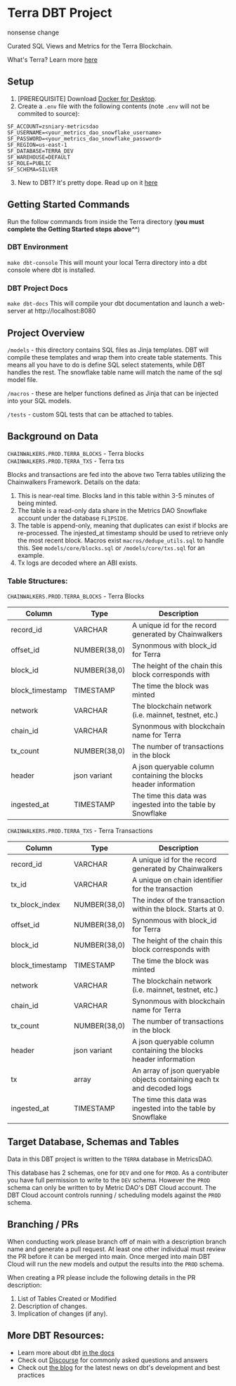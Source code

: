 # Terra DBT Project

nonsense change

Curated SQL Views and Metrics for the Terra Blockchain.

What's Terra? Learn more [here](https://www.terra.money/)

## Setup

1. [PREREQUISITE] Download [Docker for Desktop](https://www.docker.com/products/docker-desktop).
2. Create a `.env` file with the following contents (note `.env` will not be commited to source):

```
SF_ACCOUNT=zsniary-metricsdao
SF_USERNAME=<your_metrics_dao_snowflake_username>
SF_PASSWORD=<your_metrics_dao_snowflake_password>
SF_REGION=us-east-1
SF_DATABASE=TERRA_DEV
SF_WAREHOUSE=DEFAULT
SF_ROLE=PUBLIC
SF_SCHEMA=SILVER
```

3. New to DBT? It's pretty dope. Read up on it [here](https://www.getdbt.com/docs/)

## Getting Started Commands

Run the follow commands from inside the Terra directory (**you must complete the Getting Started steps above^^**)

### DBT Environment

`make dbt-console`
This will mount your local Terra directory into a dbt console where dbt is installed.

### DBT Project Docs

`make dbt-docs`
This will compile your dbt documentation and launch a web-server at http://localhost:8080


## Project Overview

`/models` - this directory contains SQL files as Jinja templates. DBT will compile these templates and wrap them into create table statements. This means all you have to do is define SQL select statements, while DBT handles the rest. The snowflake table name will match the name of the sql model file.

`/macros` - these are helper functions defined as Jinja that can be injected into your SQL models.

`/tests` - custom SQL tests that can be attached to tables.

## Background on Data

`CHAINWALKERS.PROD.TERRA_BLOCKS` - Terra blocks
`CHAINWALKERS.PROD.TERRA_TXS` - Terra txs

Blocks and transactions are fed into the above two Terra tables utilizing the Chainwalkers Framework. Details on the data:

1. This is near-real time. Blocks land in this table within 3-5 minutes of being minted.
2. The table is a read-only data share in the Metrics DAO Snowflake account under the database `FLIPSIDE`.
3. The table is append-only, meaning that duplicates can exist if blocks are re-processed. The injested_at timestamp should be used to retrieve only the most recent block. Macros exist `macros/dedupe_utils.sql` to handle this. See `models/core/blocks.sql` or `/models/core/txs.sql` for an example.
4. Tx logs are decoded where an ABI exists.

### Table Structures:

`CHAINWALKERS.PROD.TERRA_BLOCKS` - Terra Blocks

| Column          | Type         | Description                                                      |
| --------------- | ------------ | ---------------------------------------------------------------- |
| record_id       | VARCHAR      | A unique id for the record generated by Chainwalkers             |
| offset_id       | NUMBER(38,0) | Synonmous with block_id for Terra                                 |
| block_id        | NUMBER(38,0) | The height of the chain this block corresponds with              |
| block_timestamp | TIMESTAMP    | The time the block was minted                                    |
| network         | VARCHAR      | The blockchain network (i.e. mainnet, testnet, etc.)             |
| chain_id        | VARCHAR      | Synonmous with blockchain name for Terra                          |
| tx_count        | NUMBER(38,0) | The number of transactions in the block                          |
| header          | json variant | A json queryable column containing the blocks header information |
| ingested_at     | TIMESTAMP    | The time this data was ingested into the table by Snowflake      |

`CHAINWALKERS.PROD.TERRA_TXS` - Terra Transactions

| Column          | Type         | Description                                                            |
| --------------- | ------------ | ---------------------------------------------------------------------- |
| record_id       | VARCHAR      | A unique id for the record generated by Chainwalkers                   |
| tx_id           | VARCHAR      | A unique on chain identifier for the transaction                       |
| tx_block_index  | NUMBER(38,0) | The index of the transaction within the block. Starts at 0.            |
| offset_id       | NUMBER(38,0) | Synonmous with block_id for Terra                                       |
| block_id        | NUMBER(38,0) | The height of the chain this block corresponds with                    |
| block_timestamp | TIMESTAMP    | The time the block was minted                                          |
| network         | VARCHAR      | The blockchain network (i.e. mainnet, testnet, etc.)                   |
| chain_id        | VARCHAR      | Synonmous with blockchain name for Terra                                |
| tx_count        | NUMBER(38,0) | The number of transactions in the block                                |
| header          | json variant | A json queryable column containing the blocks header information       |
| tx              | array        | An array of json queryable objects containing each tx and decoded logs |
| ingested_at     | TIMESTAMP    | The time this data was ingested into the table by Snowflake            |

## Target Database, Schemas and Tables

Data in this DBT project is written to the `TERRA` database in MetricsDAO.

This database has 2 schemas, one for `DEV` and one for `PROD`. As a contributer you have full permission to write to the `DEV` schema. However the `PROD` schema can only be written to by Metric DAO's DBT Cloud account. The DBT Cloud account controls running / scheduling models against the `PROD` schema.

## Branching / PRs

When conducting work please branch off of main with a description branch name and generate a pull request. At least one other individual must review the PR before it can be merged into main. Once merged into main DBT Cloud will run the new models and output the results into the `PROD` schema.

When creating a PR please include the following details in the PR description:

1. List of Tables Created or Modified
2. Description of changes.
3. Implication of changes (if any).

## More DBT Resources:

- Learn more about dbt [in the docs](https://docs.getdbt.com/docs/introduction)
- Check out [Discourse](https://discourse.getdbt.com/) for commonly asked questions and answers
- Check out [the blog](https://blog.getdbt.com/) for the latest news on dbt's development and best practices
